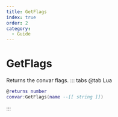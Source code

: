 ```yaml
---
title: GetFlags
index: true
order: 2
category:
  - Guide
---
```


# GetFlags
Returns the convar flags.
::: tabs
@tab Lua
```lua
@returns number
convar:GetFlags(name --[[ string ]])
```

:::